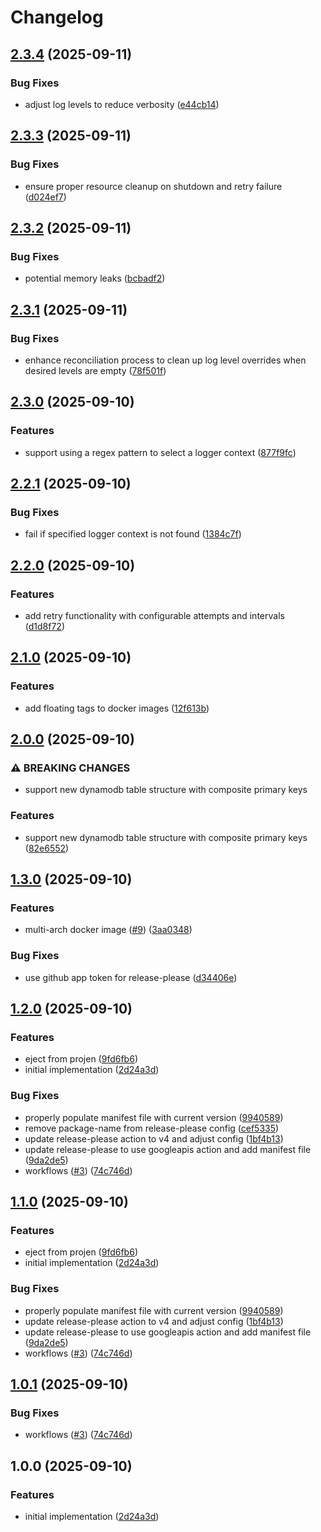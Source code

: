 # Changelog

## [2.3.4](https://github.com/sv-oss/dynalog4j/compare/v2.3.3...v2.3.4) (2025-09-11)


### Bug Fixes

* adjust log levels to reduce verbosity ([e44cb14](https://github.com/sv-oss/dynalog4j/commit/e44cb14c2020a1f18c1c26c34542316301cd4897))

## [2.3.3](https://github.com/sv-oss/dynalog4j/compare/v2.3.2...v2.3.3) (2025-09-11)


### Bug Fixes

* ensure proper resource cleanup on shutdown and retry failure ([d024ef7](https://github.com/sv-oss/dynalog4j/commit/d024ef7dc5f85247a10580d4b1da3e21182b66e9))

## [2.3.2](https://github.com/sv-oss/dynalog4j/compare/v2.3.1...v2.3.2) (2025-09-11)


### Bug Fixes

* potential memory leaks ([bcbadf2](https://github.com/sv-oss/dynalog4j/commit/bcbadf22c9dc33873110834767ff6ba23dd82aad))

## [2.3.1](https://github.com/sv-oss/dynalog4j/compare/v2.3.0...v2.3.1) (2025-09-11)


### Bug Fixes

* enhance reconciliation process to clean up log level overrides when desired levels are empty ([78f501f](https://github.com/sv-oss/dynalog4j/commit/78f501f52248d93b062dd556fe50ce754bc0c41f))

## [2.3.0](https://github.com/sv-oss/dynalog4j/compare/v2.2.1...v2.3.0) (2025-09-10)


### Features

* support using a regex pattern to select a logger context ([877f9fc](https://github.com/sv-oss/dynalog4j/commit/877f9fcf073d77b05cd21a58051490a1afbd962d))

## [2.2.1](https://github.com/sv-oss/dynalog4j/compare/v2.2.0...v2.2.1) (2025-09-10)


### Bug Fixes

* fail if specified logger context is not found ([1384c7f](https://github.com/sv-oss/dynalog4j/commit/1384c7f6a2ca80482a2180ce0a190d6900820b39))

## [2.2.0](https://github.com/sv-oss/dynalog4j/compare/v2.1.0...v2.2.0) (2025-09-10)


### Features

* add retry functionality with configurable attempts and intervals ([d1d8f72](https://github.com/sv-oss/dynalog4j/commit/d1d8f720a65fc91a0f2bc246b2eeec51ad6e78f1))

## [2.1.0](https://github.com/sv-oss/dynalog4j/compare/v2.0.0...v2.1.0) (2025-09-10)


### Features

* add floating tags to docker images ([12f613b](https://github.com/sv-oss/dynalog4j/commit/12f613b67996f50b52a16df2c06f54d45e5701be))

## [2.0.0](https://github.com/sv-oss/dynalog4j/compare/v1.3.0...v2.0.0) (2025-09-10)


### ⚠ BREAKING CHANGES

* support new dynamodb table structure with composite primary keys

### Features

* support new dynamodb table structure with composite primary keys ([82e6552](https://github.com/sv-oss/dynalog4j/commit/82e655205a7feb290777f959ab8cc39fc9cad182))

## [1.3.0](https://github.com/sv-oss/dynalog4j/compare/v1.2.0...v1.3.0) (2025-09-10)


### Features

* multi-arch docker image ([#9](https://github.com/sv-oss/dynalog4j/issues/9)) ([3aa0348](https://github.com/sv-oss/dynalog4j/commit/3aa03484f5290d3626b7175841d5ef2630788b26))


### Bug Fixes

* use github app token for release-please ([d34406e](https://github.com/sv-oss/dynalog4j/commit/d34406e1e0cac7a651dd512ecd4256eca2770c6f))

## [1.2.0](https://github.com/sv-oss/dynalog4j/compare/v1.1.0...v1.2.0) (2025-09-10)


### Features

* eject from projen ([9fd6fb6](https://github.com/sv-oss/dynalog4j/commit/9fd6fb6365381af8dc4745ba08824964e355b487))
* initial implementation ([2d24a3d](https://github.com/sv-oss/dynalog4j/commit/2d24a3d9e5357e506b9e911afd2b0cc386806dd9))


### Bug Fixes

* properly populate manifest file with current version ([9940589](https://github.com/sv-oss/dynalog4j/commit/99405893ab1a66f11c154515c9ec972f83c17bbf))
* remove package-name from release-please config ([cef5335](https://github.com/sv-oss/dynalog4j/commit/cef53358f4afc6cdf7fe7f070150130dcb7bdb60))
* update release-please action to v4 and adjust config ([1bf4b13](https://github.com/sv-oss/dynalog4j/commit/1bf4b13f895e5f307c774a4c553fa8f23574e3fc))
* update release-please to use googleapis action and add manifest file ([9da2de5](https://github.com/sv-oss/dynalog4j/commit/9da2de5cbfc283331d6982debacaa8df887b9349))
* workflows ([#3](https://github.com/sv-oss/dynalog4j/issues/3)) ([74c746d](https://github.com/sv-oss/dynalog4j/commit/74c746d96fcf1c753633aaa17294e18e4179053d))

## [1.1.0](https://github.com/sv-oss/dynalog4j/compare/dynalog4j-v1.0.1...dynalog4j-v1.1.0) (2025-09-10)


### Features

* eject from projen ([9fd6fb6](https://github.com/sv-oss/dynalog4j/commit/9fd6fb6365381af8dc4745ba08824964e355b487))
* initial implementation ([2d24a3d](https://github.com/sv-oss/dynalog4j/commit/2d24a3d9e5357e506b9e911afd2b0cc386806dd9))


### Bug Fixes

* properly populate manifest file with current version ([9940589](https://github.com/sv-oss/dynalog4j/commit/99405893ab1a66f11c154515c9ec972f83c17bbf))
* update release-please action to v4 and adjust config ([1bf4b13](https://github.com/sv-oss/dynalog4j/commit/1bf4b13f895e5f307c774a4c553fa8f23574e3fc))
* update release-please to use googleapis action and add manifest file ([9da2de5](https://github.com/sv-oss/dynalog4j/commit/9da2de5cbfc283331d6982debacaa8df887b9349))
* workflows ([#3](https://github.com/sv-oss/dynalog4j/issues/3)) ([74c746d](https://github.com/sv-oss/dynalog4j/commit/74c746d96fcf1c753633aaa17294e18e4179053d))

## [1.0.1](https://github.com/sv-oss/dynalog4j/compare/v1.0.0...v1.0.1) (2025-09-10)


### Bug Fixes

* workflows ([#3](https://github.com/sv-oss/dynalog4j/issues/3)) ([74c746d](https://github.com/sv-oss/dynalog4j/commit/74c746d96fcf1c753633aaa17294e18e4179053d))

## 1.0.0 (2025-09-10)


### Features

* initial implementation ([2d24a3d](https://github.com/sv-oss/dynalog4j/commit/2d24a3d9e5357e506b9e911afd2b0cc386806dd9))
